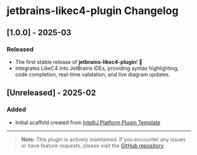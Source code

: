 <!-- Keep a Changelog guide -> https://keepachangelog.com -->

# jetbrains-likec4-plugin Changelog

## [1.0.0] - 2025-03
### Released
- The first stable release of **jetbrains-likec4-plugin**! 🎉
- Integrates LikeC4 into JetBrains IDEs, providing syntax highlighting, code completion, real-time validation, and live diagram updates.

## [Unreleased] - 2025-02
### Added
- Initial scaffold created from [IntelliJ Platform Plugin Template](https://github.com/JetBrains/intellij-platform-plugin-template)

---

> **Note:** This plugin is actively maintained. If you encounter any issues or have feature requests, please visit the [GitHub repository](https://github.com/quytm/jetbrains-likec4-plugin/issues).
